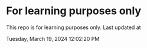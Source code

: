# For learning purposes only
This repo is for learning purposes only.
Last updated at

Tuesday, March 19, 2024 12:02:20 PM

